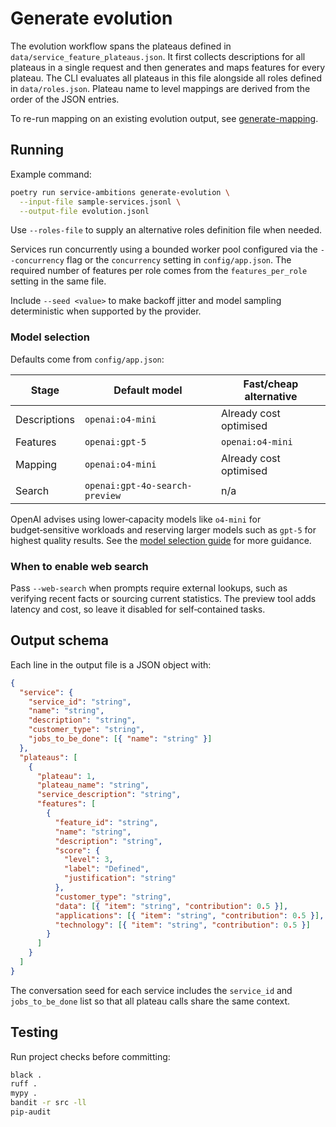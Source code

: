 # Generate evolution

The evolution workflow spans the plateaus defined in
`data/service_feature_plateaus.json`. It first collects descriptions for all
plateaus in a single request and then generates and maps features for every plateau. The CLI
evaluates all plateaus in this file alongside all roles defined in
`data/roles.json`. Plateau name to level mappings are derived from the order of
the JSON entries.

To re-run mapping on an existing evolution output, see
[generate-mapping](generate-mapping.md).

## Running

Example command:

```bash
poetry run service-ambitions generate-evolution \
  --input-file sample-services.jsonl \
  --output-file evolution.jsonl
```

Use `--roles-file` to supply an alternative roles definition file when needed.

Services run concurrently using a bounded worker pool configured via the
`--concurrency` flag or the `concurrency` setting in `config/app.json`. The
required number of features per role comes from the `features_per_role` setting
in the same file.

Include `--seed <value>` to make backoff jitter and model sampling
deterministic when supported by the provider.

### Model selection

Defaults come from `config/app.json`:

| Stage        | Default model                  | Fast/cheap alternative |
|--------------|--------------------------------|------------------------|
| Descriptions | `openai:o4-mini`               | Already cost optimised |
| Features     | `openai:gpt-5`                 | `openai:o4-mini`       |
| Mapping      | `openai:o4-mini`               | Already cost optimised |
| Search       | `openai:gpt-4o-search-preview` | n/a                    |

OpenAI advises using lower‑capacity models like `o4-mini` for budget‑sensitive
workloads and reserving larger models such as `gpt-5` for highest quality
results. See the [model selection guide](https://platform.openai.com/docs/guides/model-selection)
for more guidance.

### When to enable web search

Pass `--web-search` when prompts require external lookups, such as verifying
recent facts or sourcing current statistics. The preview tool adds latency and
cost, so leave it disabled for self‑contained tasks.

## Output schema

Each line in the output file is a JSON object with:

```json
{
  "service": {
    "service_id": "string",
    "name": "string",
    "description": "string",
    "customer_type": "string",
    "jobs_to_be_done": [{ "name": "string" }]
  },
  "plateaus": [
    {
      "plateau": 1,
      "plateau_name": "string",
      "service_description": "string",
      "features": [
        {
          "feature_id": "string",
          "name": "string",
          "description": "string",
          "score": {
            "level": 3,
            "label": "Defined",
            "justification": "string"
          },
          "customer_type": "string",
          "data": [{ "item": "string", "contribution": 0.5 }],
          "applications": [{ "item": "string", "contribution": 0.5 }],
          "technology": [{ "item": "string", "contribution": 0.5 }]
        }
      ]
    }
  ]
}
```

The conversation seed for each service includes the `service_id` and
`jobs_to_be_done` list so that all plateau calls share the same context.

## Testing

Run project checks before committing:

```bash
black .
ruff .
mypy .
bandit -r src -ll
pip-audit
```
